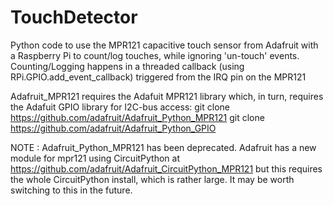 # TouchDetector
Python code to use the MPR121 capacitive touch sensor from Adafruit with a Raspberry Pi to count/log touches, while ignoring 'un-touch' events.
Counting/Logging happens in a threaded callback (using RPi.GPIO.add_event_callback) triggered from the IRQ pin on the MPR121

Adafruit_MPR121 requires the Adafuit MPR121 library which, in turn, requires the Adafuit GPIO library for I2C-bus access:
git clone https://github.com/adafruit/Adafruit_Python_MPR121 
git clone https://github.com/adafruit/Adafruit_Python_GPIO

NOTE :
Adafruit_Python_MPR121 has been deprecated. Adafruit has a new module for mpr121 using CircuitPython at https://github.com/adafruit/Adafruit_CircuitPython_MPR121
but this requires the whole CircuitPython install, which is rather large. It may be worth switching to this in the future.
